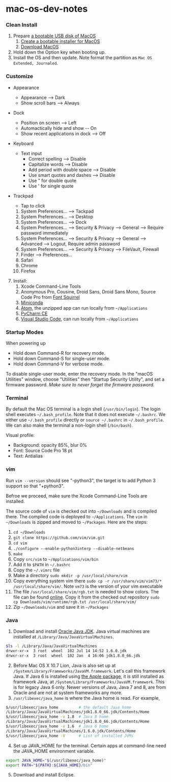 mac-os-dev-notes
==============

### Clean Install

1. Prepare [a bootable USB disk of MacOS](https://www.google.com/search?q=bootable+USB+MacOS)
    1. [Create a bootable installer for MacOS](https://support.apple.com/en-us/HT201372)
    2. [Download MacOS](https://support.apple.com/en-us/HT211683)
2. Hold down the Option key when booting up.
3. Install the OS and then update. Note format the partition as `Mac OS Extended, Journaled`.

### Customize

* Appearance
    * Appearance --> Dark
    * Show scroll bars --> Always
* Dock
    * Position on screen --> Left
    * Automactically hide and show -- On
    * Show recent applications in dock --> Off
* Keyboard
    * Text input
        * Correct spelling --> Disable
        * Capitalize words --> Disable
        * Add period with double space --> Disable
        * Use smart quotes and dashes --> Disable
        * Use " for double quote
        * Use ' for single quote
* Trackpad
    * Tap to click

    1. System Preferences... --> Tackpad
    2. System Preferences... --> Desktop
    3. System Preferences... --> Dock
    4. System Preferences... --> Security & Privacy --> General --> Require password immediately
    5. System Preferences... --> Security & Privacy --> General --> Advanced --> Logout, Require admin password
    6. System Preferences... --> Security & Privacy --> FileVault, Firewall
    7. Finder --> Preferences...
    8. Safari
    9. Chrome
    10. Firefox
7. Install:
    1. Xcode Command-Line Tools
    3. Anonymous Pro, Cousine, Droid Sans, Droid Sans Mono, Source Code Pro from [Font Squirrel](http://www.fontsquirrel.com/fonts/list/classification/monospaced)
    4. [Miniconda](https://conda.io/miniconda.html)
    5. [Atom](https://atom.io/), the unzipped app can run locally from `~/Applications`
    6. [PyCharm CE](https://www.jetbrains.com/pycharm/)
    7. [Visual Studio Code](https://code.visualstudio.com/), can run locally from `~/Applications`

### Startup Modes

When powering up

* Hold down Command-R for recovery mode.
* Hold down Command-S for single-user mode.
* Hold down Command-V for verbose mode.

To disable single-user mode, enter the recovery mode. In the "macOS Utilities" window, choose "Utilities" then "Startup Security Utility", and set a firmware password. *Make sure to never forget the firmware password.*

### Terminal

By default the Mac OS terminal is a login shell (`/usr/bin/login`). The login shell executes `~/.bash_profile`. Note that it does not execute `~/.bashrc`. We either use `~/.bash_profile` directly or `source ~/.bashrc` in `~/.bash_profile`. We can also make the terminal a non-login shell (`/bin/bash`).

Visual profile:

* Background: opacity 85%, blur 0%
* Font: Source Code Pro 18 pt
* Text: Antialias

### vim

Run `vim --version` should see "-python3", the target is to add Python 3 support so that "+python3".

Befroe we proceed, make sure the Xcode Command-Line Tools are installed.

The source code of `vim` is checked out into `~/Downloads` and is compiled there. The compiled code is deployed to `~/Applications`. The `vim` in `~/Downloads` is zipped and moved to `~/Packages`. Here are the steps:

1. `cd ~/Downloads`
2. `git clone https://github.com/vim/vim.git`
3. `cd vim`
4. `./configure --enable-python3interp --disable-netbeans`
5. `make`
6. Copy `src/vim` to `~/Applications/vim/bin`
7. Add it to `$PATH` in `~/.bashrc`
8. Copy the `~/.vimrc` file
9. Make a directory `sudo mkdir -p /usr/local/share/vim`
10. Copy everything system vim there `sudo cp -r /usr/share/vim/vim73/* /usr/local/share/vim/`. Note `vm73` is the version of your vim executable
11. The file `/usr/local/share/vim/rgb.txt` is needed to show colors. The file can be found [online](https://github.com/vim/vim/blob/master/runtime/rgb.txt). Copy it from the checked out repository `sudo cp Downloads/vim/runtime/rgb.txt /usr/local/share/vim/`
12. Zip `~/Downloads/vim` and save it in `~/Packages`

### Java

1. Download and install [Oracle Java JDK](https://www.oracle.com/technetwork/java/javase/downloads/). Java virtual machines are installed at `/Library/Java/JavaVirtualMachines`.

  ```bash
  $ls -l /Library/Java/JavaVirtualMachines
  drwxr-xr-x  3 root  wheel  102 Jul 14 14:52 1.6.0.jdk
  drwxr-xr-x  3 root  wheel  102 Jan  4 16:06 jdk1.8.0_66.jdk
  ```

2. Before Mac OS X 10.7 Lion, Java is also set up at `/System/Library/Frameworks/JavaVM.framework`. Let's call this framework Java. If Java 6 is installed using [the Apple package](https://support.apple.com/kb/DL1572), it is still installed as framework Java, at `/System/Library/Frameworks/JavaVM.framework`. This is for legacy Java 6 only. Newer versions of Java, Java 7 and 8, are from Oracle and are not at system frameworks any more.
3. `/usr/libexec/java_home` is where the Java home is read. For example,

  ```bash
  $/usr/libexec/java_home         # the default Java home
  /Library/Java/JavaVirtualMachines/jdk1.8.0_66.jdk/Contents/Home
  $/usr/libexec/java_home -v 1.8  # Java 8 home
  /Library/Java/JavaVirtualMachines/jdk1.8.0_66.jdk/Contents/Home
  $/usr/libexec/java_home -v 1.6  # Java 6 home
  /Library/Java/JavaVirtualMachines/1.6.0.jdk/Contents/Home
  $/usr/libexec/java_home -V      # List of installed JVMs
  ```

4. Set up JAVA_HOME for the terminal. Certain apps at command-line need the JAVA_HOME environment variable.

  ```bash
  export JAVA_HOME="$(/usr/libexec/java_home)"
  export PATH="${PATH}:${JAVA_HOME}/bin"
  ```

5. Download and install Eclipse.
